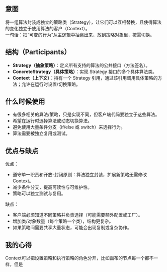 ## 意图

将一组算法封装成独立的策略类（Strategy），让它们可以互相替换，且使得算法的变化独立于使用算法的客户（Context）。  
一句话：把“可变的行为”从主逻辑中抽离出来，放到策略对象里，按需切换。

## 结构（Participants）

- **Strategy（抽象策略）**：定义所有支持的算法的公共接口（方法签名）。
- **ConcreteStrategy（具体策略）**：实现 Strategy 接口的多个具体算法类。
- **Context（上下文）**：持有一个 Strategy 引用，通过该引用调用具体策略的方法；允许在运行时设置/切换策略。

##  什么时候使用

- 有很多相关的算法/策略，只是实现不同，但客户端代码要独立于这些算法。
- 希望在运行时选择算法或动态切换算法。
- 避免使用大量条件分支（if/else 或 switch）来选择行为。
- 算法需要被独立复用或测试。

## 优点与缺点

优点：

- 遵守单一职责和开放-封闭原则：算法独立封装，扩展新策略无需修改 Context。
- 减少条件分支，提高可读性与可维护性。
- 策略可以独立测试与复用。

缺点：

- 客户端必须知道不同策略并负责选择（可能需要额外配置或工厂）。
- 增加类/对象数量（每个策略一个类），结构更复杂。
- 如果策略间需要共享大量状态，可能会出现复制或复杂协作。

## 我的心得

Context可以把设置策略和执行策略的角色分开，比如画布的节点每一个都不一样，但是
